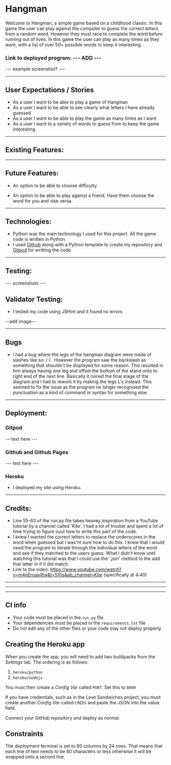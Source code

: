 # Hangman

Welcome to Hangman, a simple game based on a childhood classic. In this game the user can play against the computer to guess the correct letters from a random word. However they must race to complete the word before running out of lives.
In this game the user can play as many times as they want, with a list of over 50+ possible words to keep it interesting.

### Link to deployed program: --- ADD ---

--- example screenshot? ---

---

## User Expectations / Stories

- As a user I want to be able to play a game of Hangman
- As a user I want to be able to see clearly what letters I have already guessed
- As a user I want to be able to play the game as many times as I want
- As a user I want to a variety of words to guess from to keep the game interesting

---

## Existing Features:


---

## Future Features:

- An option to be able to choose difficulty

- An option to be able to play against a friend. Have them choose the word for you and vise versa.

---

## Technologies:

- Python was the main technology I used for this project. All the game code is written in Python.
- I used [Github](https://github.com/) along with a Python template to create my repository and [Gitpod](https://www.gitpod.io/) for writting the code.

---

## Testing:

--- screenshots ---

## Validator Testing:

- I tested my code using JSHint and it found no errors

--add image--

---

## Bugs

- I had a bug where the legs of the hangman diagram were made of slashes like so: / \ . However the program saw the backslash as something that shouldn't be displayed for some reason. This resulted in him always having one leg and offset the bottom of the stand onto to right end of the next line. Basically it ruined the final stage of the diagram and I had to rework it by making the legs L's instead. This seemed to fix the issue as the program no longer recognised the punctuation as a kind of command or syntax for something else.

---

## Deployment:

### Gitpod

---text here ---

### Github and Github Pages

--- text here ---

### Heroku

- I deployed my site using Heroku.

---

## Credits:

- Line 55-63 of the run.py file takes heavey inspiration from a YouTube tutorial by a channel called 'Kite'. I had a lot of trouble and spent a lot of time trying to figure ouut how to write this part of the code.
- I knew I wanted the correct letters to replace the underscores in the word when guessed but I was'nt sure how to do this. I knew that I would need the program to iterate through the individual letters of the word
and see if they matched to the users guess. What I didn't know until watching this tutorial was that I could use the '.join' method to the add that letter in if it did match.
- Link to the video: https://www.youtube.com/watch?v=m4nEnsavl6w&t=510s&ab_channel=Kite (specifically at 4:40)

---

---

---

## CI info
* Your code must be placed in the `run.py` file
* Your dependencies must be placed in the `requirements.txt` file
* Do not edit any of the other files or your code may not deploy properly

## Creating the Heroku app

When you create the app, you will need to add two buildpacks from the _Settings_ tab. The ordering is as follows:

1. `heroku/python`
2. `heroku/nodejs`

You must then create a _Config Var_ called `PORT`. Set this to `8000`

If you have credentials, such as in the Love Sandwiches project, you must create another _Config Var_ called `CREDS` and paste the JSON into the value field.

Connect your GitHub repository and deploy as normal.

## Constraints

The deployment terminal is set to 80 columns by 24 rows. That means that each line of text needs to be 80 characters or less otherwise it will be wrapped onto a second line.